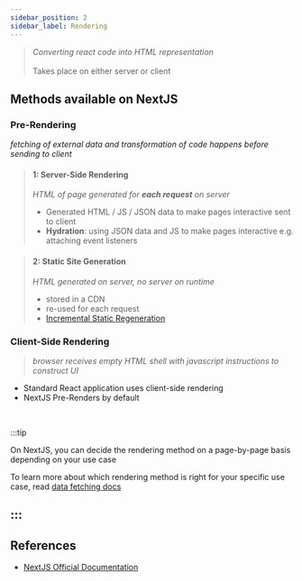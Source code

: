 ```yaml
---
sidebar_position: 2
sidebar_label: Rendering
---
```


> *Converting react code into HTML representation*<br/><br/>Takes place on either server or client

## Methods available on NextJS
### Pre-Rendering 
*fetching of external data and transformation of code happens before sending to client*
> #### 1: __Server-Side Rendering__
> *HTML of page generated for __each request__ on server*
> - Generated HTML / JS / JSON data to make pages interactive sent to client
> - __Hydration__: using JSON data and JS to make pages interactive e.g. attaching event listeners 

> #### 2: __Static Site Generation__ 
> *HTML generated on server, no server on runtime*
> - stored in a CDN
> - re-used for each request
> - [Incremental Static Regeneration](https://nextjs.org/docs/basic-features/data-fetching/incremental-static-regeneration)

###  __Client-Side Rendering__ 
> *browser receives empty HTML shell with javascript instructions to construct UI*
- Standard React application uses client-side rendering
- NextJS Pre-Renders by default  

<br/>

:::tip

On NextJS, you can decide the rendering method on a page-by-page basis depending on your use case

To learn more about which rendering method is right for your specific use case, read <a href="https://nextjs.org/docs/basic-features/data-fetching/overview">data fetching docs</a>

:::
---

## References
- [NextJS Official Documentation](https://nextjs.org/learn/foundations/how-nextjs-works)
